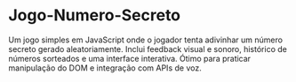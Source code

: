 # Jogo-Numero-Secreto
Um jogo simples em JavaScript onde o jogador tenta adivinhar um número secreto gerado aleatoriamente. Inclui feedback visual e sonoro, histórico de números sorteados e uma interface interativa. Ótimo para praticar manipulação do DOM e integração com APIs de voz.

